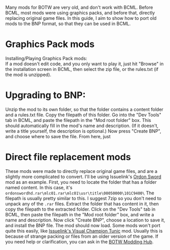 Many mods for BOTW are very old, and don't work with BCML. Before BCML, most mods were using graphics packs, and before that, directly
replacing original game files. In this guide, I aim to show how to port old mods to the BNP format, so that they can be used in BCML.  
  
# Graphics Pack mods  
  
Installing/Playing Graphics Pack mods:  
If a mod doesn't edit code, and you only want to play it, just hit "Browse" in the installation screen in BCML, then select the zip file,
or the rules.txt (if the mod is unzipped).  
  
# Upgrading to BNP:  
Unzip the mod to its own folder, so that the folder contains a content folder and a rules.txt file. Copy the filepath of this folder. Go
into the "Dev Tools" tab in BCML, and paste the filepath in the "Mod root folder" box. This should automatically fill in the mod's name
and description. (If it doesn't, write a title yourself, the description is optional.) Now press "Create BNP", and choose where to save
the file. From here, just  
  
# Direct file replacement mods  
  
These mods were made to directly replace original game files, and are a slightly more complicated to convert. I'll be using Issuelink's
[Ordon Sword](https://gamebanana.com/skins/157383) mod as an example. First, you need to locate the folder that has a folder named content.
In this case, it's `ordonswordhd.rar\mlc01.rar\mlc01\usr\title\00050000\101C9400\` The filepath is usually pretty similar to this. I suggest
7zip so you don't need to unpack any of the `.rar` files. Extract the folder that has content in it, then copy the filepath to the extracted
folder. Click on the "Dev Tools" tab in BCML, then paste the filepath in the "Mod root folder" box, and write a name and description. Now
click "Create BNP", choose a location to save it, and install the BNP file. The mod should now load. Some mods won't port quite this easily,
like [Issuelink's Visual Champion Tunic](https://gamebanana.com/skins/161477) mod. Usually this is because of strange packing or files from an 
older version of the game. If you need help or clarification, you can ask in the [BOTW Modding Hub](https://discord.gg/vPzgy5S).
